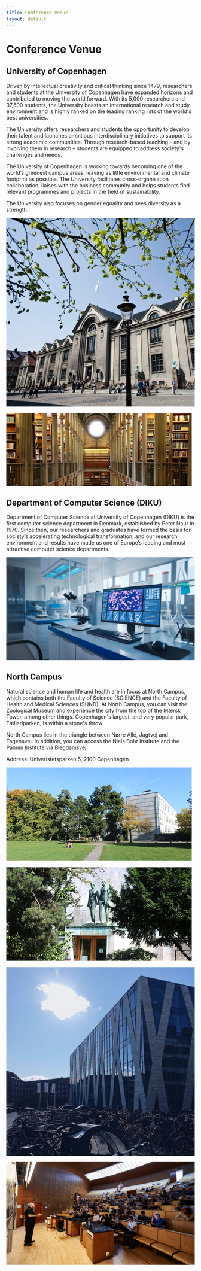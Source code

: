 ```yaml
---
title: Conference Venue
layout: default
---
```


# Conference Venue

## University of Copenhagen

Driven by intellectual creativity and critical thinking since 1479, researchers and students at the University of Copenhagen have expanded horizons and contributed to moving the world forward. With its 5,000 researchers and 37,500 students, the University boasts an international research and study environment and is highly ranked on the leading ranking lists of the world's best universities.

The University offers researchers and students the opportunity to develop their talent and launches ambitious interdisciplinary initiatives to support its strong academic communities. Through research-based teaching – and by involving them in research – students are equipped to address society's challenges and needs.

The University of Copenhagen is working towards becoming one of the world’s greenest campus areas, leaving as little environmental and climate footprint as possible. The University facilitates cross-organisation collaboration, liaises with the business community and helps students find relevant programmes and projects in the field of sustainability.

The University also focuses on gender equality and sees diversity as a strength.

![copenhagen](./assets/images/ku1.png)

![copenhagen](./assets/images/ku2.png)


## Department of Computer Science (DIKU)

Department of Computer Science at University of Copenhagen (DIKU) is the first computer science department in Denmark, established by Peter Naur in 1970. Since then, our researchers and graduates have formed the basis for society’s accelerating technological transformation, and our research environment and results have made us one of Europe’s leading and most attractive computer science departments.

![copenhagen](./assets/images/diku5.png)


## North Campus

Natural science and human life and health are in focus at North Campus, which contains both the Faculty of Science (SCIENCE) and the Faculty of Health and Medical Sciences (SUND). At North Campus, you can visit the Zoological Museum and experience the city from the top of the Mærsk Tower, among other things. Copenhagen's largest, and very popular park, Fælledparken, is within a stone's throw.

North Campus lies in the triangle between Nørre Allé, Jagtvej and Tagensvej. In addition, you can access the Niels Bohr Institute and the Panum Institute via Blegdamsvej.

Address: Univeristetsparken 5, 2100 Copenhagen

![copenhagen](./assets/images/diku1.png)

![copenhagen](./assets/images/diku2.png)

![copenhagen](./assets/images/diku3.png)

![copenhagen](./assets/images/diku4.png)
